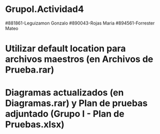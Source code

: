 # GrupoI.Actividad4
#881861-Leguizamon Gonzalo 
#890043-Rojas Maria
#894561-Forrester Mateo
# Utilizar default location para archivos maestros (en Archivos de Prueba.rar)
# Diagramas actualizados (en Diagramas.rar) y Plan de pruebas adjuntado (Grupo I - Plan de Pruebas.xlsx)
